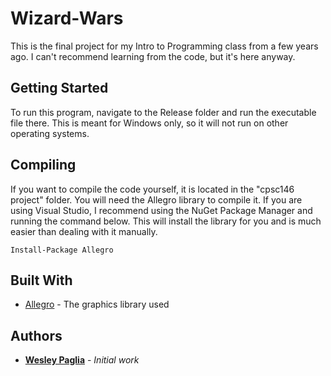 # Wizard-Wars
This is the final project for my Intro to Programming class from a few years ago. I can't recommend learning from the code, but it's here anyway.

## Getting Started
To run this program, navigate to the Release folder and run the executable file there. This is meant for Windows only, so it will not run on other operating systems.

## Compiling
If you want to compile the code yourself, it is located in the "cpsc146 project" folder. You will need the Allegro library to compile it. If you are using Visual Studio, I recommend using the NuGet Package Manager and running the command below. This will install the library for you and is much easier than dealing with it manually.

```
Install-Package Allegro
```

## Built With

* [Allegro](https://www.allegro.cc/) - The graphics library used


## Authors

* **[Wesley Paglia](https://github.com/wrp1002)** - *Initial work*

